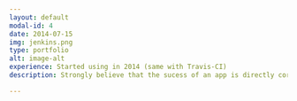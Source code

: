 ```yaml
---
layout: default
modal-id: 4
date: 2014-07-15
img: jenkins.png
type: portfolio
alt: image-alt
experience: Started using in 2014 (same with Travis-CI)
description: Strongly believe that the sucess of an app is directly correlated with the number of developed/test/deploy cycles. Jenkins plays a crutial role in the second stage of this cycle.

---
```

